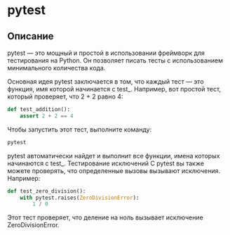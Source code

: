 # pytest

## Описание

pytest — это мощный и простой в использовании фреймворк для тестирования на Python. Он позволяет писать тесты с использованием минимального количества кода.

Основная идея pytest заключается в том, что каждый тест — это функция, имя которой начинается с test_. Например, вот простой тест, который проверяет, что 2 + 2 равно 4:

```python
def test_addition():
    assert 2 + 2 == 4
```
Чтобы запустить этот тест, выполните команду:
```bash
pytest
```
pytest автоматически найдет и выполнит все функции, имена которых начинаются с test_.
Тестирование исключений
С pytest вы также можете проверять, что определенные вызовы вызывают исключения. Например:
```python
def test_zero_division():
    with pytest.raises(ZeroDivisionError):
        1 / 0
```

Этот тест проверяет, что деление на ноль вызывает исключение ZeroDivisionError.
